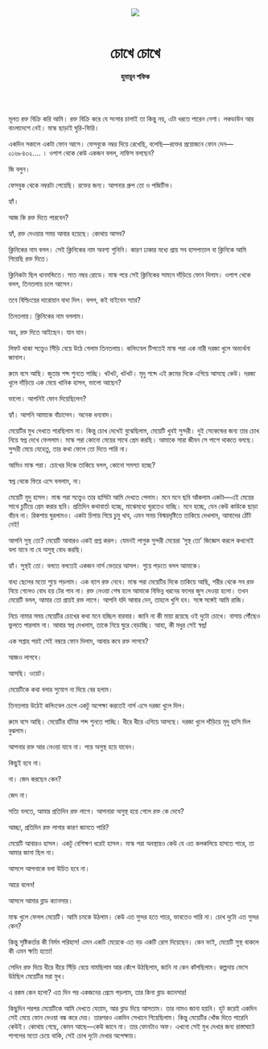 <div align=center>
<img src=https://images.prothomalo.com/prothomalo-bangla%2F2020-10%2Fb1982b02-3f51-46b0-a3b3-e6645d3632c8%2Fshofik.png?rect=0%2C0%2C2582%2C1356&w=1200&ar=40%3A21&auto=format%2Ccompress&ogImage=true&mode=crop&overlay=&overlay_position=bottom&overlay_width_pct=1 />
<br><br>
<h1>চোখে চোখে</h1>
<h4>হুমায়ূন শফিক</h4>
<br><br>
</div>

মূলত রক্ত বিক্রি করি আমি। রক্ত বিক্রি করে যে সংসার চালাই তা কিন্তু নয়, এটা ধরতে পারেন নেশা। লকডাউন আর বাংলাদেশে নেই। মাস্ক ছাড়াই ঘুরি-ফিরি।

একদিন সকালে একটা ফোন আসে। ফেসবুকে নম্বর দিয়ে রেখেছি, বলেছি—রক্তের প্রয়োজনে ফোন দেন—০১৬৮৪৩২…. । ওপাশ থেকে কেউ একজন বলল, নাফিস বলছেন?

জি বলুন।

ফেসবুক থেকে নম্বরটা পেয়েছি। রক্তের জন্য। আপনার গ্রুপ তো ও পজিটিভ।

হ্যাঁ।

আজ কি রক্ত দিতে পারবেন?

হ্যাঁ, রক্ত দেওয়ার সময় আবার হয়েছে। কোথায় আসব?

ক্লিনিকের নাম বলল। সেই ক্লিনিকের নাম অবশ্য শুনিনি। কারণ ঢাকার মধ্যে প্রায় সব হাসপাতাল বা ক্লিনিকে আমি গিয়েছি রক্ত দিতে।

ক্লিনিকটা ছিল ধানমন্ডিতে। সাত নম্বর রোডে। মাস্ক পরে সেই ক্লিনিকের সামনে দাঁড়িয়ে ফোন দিলাম। ওপাশ থেকে বলল, তিনতলায় চলে আসেন।

তবে বিল্ডিংয়ের দারোয়ান বাধা দিল। বলল, কই যাইবেন স্যার?

তিনতলায়। ক্লিনিকের নাম বললাম।

অহ, রক্ত দিতে আইছেন। যান যান।

লিফট থাকা সত্ত্বেও সিঁড়ি বেয়ে উঠে গেলাম তিনতলায়। কলিংবেল টিপতেই মাস্ক পরা এক নারী দরজা খুলে অভ্যর্থনা জানাল।

রুমে বসে আছি। জুতার শব্দ শুনতে পাচ্ছি। খটখট, খটখট। মৃদু শব্দে এই রুমের দিকে এগিয়ে আসছে কেউ। দরজা খুলে দাঁড়িয়ে এক মেয়ে খানিক হাসল, ভালো আছেন?

ভালো। আপনিই ফোন দিয়েছিলেন?

হ্যাঁ। আপনি আমাকে বাঁচালেন। অনেক ধন্যবাদ।

মেয়েটির মুখ দেখতে পারছিলাম না। কিন্তু চোখ দেখেই বুঝেছিলাম, মেয়েটি খুবই সুন্দরী। দুই সেকেন্ডের জন্য তার চোখ নিয়ে স্বপ্ন দেখে ফেললাম। মাস্ক পরা কোনো মেয়ের সাথে প্রেম করছি। আমাকে সারা জীবন সে পাশে থাকতে বলছে। সুন্দরী মেয়ে যেহেতু, তার কথা ফেলে তো দিতে পারি না।

আমিও মাস্ক পরা। চোখের দিকে তাকিয়ে বলল, কোনো সমস্যা হচ্ছে?

স্বপ্ন থেকে ফিরে এসে বললাম, না।

মেয়েটি মৃদু হাসল। মাস্ক পরা সত্ত্বেও তার হাসিটা আমি দেখতে পেলাম। মনে মনে ছবি আঁকলাম একটা—এই মেয়ের সাথে চুটিয়ে প্রেম করার ছবি। প্রতিদিন কথাবার্তা হচ্ছে, মাঝেমধ্যে ঘুরতেও যাচ্ছি। মনে হচ্ছে, যেন কেউ কাউকে ছাড়া বাঁচব না। রিকশায় ঘুরলামও। একটা চিপায় গিয়ে চুমু খাব, এমন সময় বিস্ময়দৃষ্টিতে তাকিয়ে দেখলাম, আমাদের ঠোঁট নেই!

আপনি সুস্থ তো? মেয়েটি আবারও একই প্রশ্ন করল। যেমনই লাগুক সুন্দরী মেয়েরা ‘সুস্থ তো’ জিজ্ঞেস করলে কখনোই বলা যাবে না যে অসুস্থ বোধ করছি।

হ্যাঁ। সুস্থই তো। বলতে বলতেই একজন নার্স ভেতরে আসল। শুয়ে পড়তে বলল আমাকে।

বাধ্য ছেলের মতো শুয়ে পড়লাম। এক ব্যাগ রক্ত নেবে। মাস্ক পরা মেয়েটির দিকে তাকিয়ে আছি, শরীর থেকে সব রক্ত নিয়ে গেলেও বোধ হয় টের পাব না। রক্ত নেওয়া শেষ হলে আমাকে বিভিন্ন ধরনের ফলের জুস দেওয়া হলো। তখন মেয়েটি বলল, আমার তো প্রায়ই রক্ত লাগে। আপনি যদি আবার দেন, তাহলে খুশি হব। সঙ্গে সঙ্গেই আমি রাজি।

নিচে নামার সময় মেয়েটির চোখের কথা মনে হচ্ছিল বারবার। জানি না কী মায়া রয়েছে ওই দুটো চোখে। বাসায় পৌঁছেও ভুলতে পারলাম না। আবার স্বপ্ন দেখলাম, তাকে নিয়ে ঘুরে বেড়াচ্ছি। আহা, কী মধুর সেই স্বপ্ন!

এক সপ্তাহ পরই সেই নম্বরে ফোন দিলাম, আবার কবে রক্ত লাগবে?

আজও লাগবে।

আসছি। ওয়েট।

মেয়েটিকে কথা বলার সুযোগ না দিয়ে বের হলাম।

তিনতলায় উঠেই কলিংবেল চেপে একটু অপেক্ষা করতেই নার্স এসে দরজা খুলে দিল।

রুমে বসে আছি। মেয়েটির হাঁটার শব্দ শুনতে পাচ্ছি। ধীরে ধীরে এগিয়ে আসছে। দরজা খুলে দাঁড়িয়ে মৃদু হাসি দিল বুঝলাম।

আপনার রক্ত আর নেওয়া যাবে না। পরে অসুস্থ হয়ে যাবেন।

কিছুই হবে না।

না। জেদ করছেন কেন?

জেদ না।

সত্যি বলতে, আমার প্রতিদিন রক্ত লাগে। আপনারা অসুস্থ হয়ে গেলে রক্ত কে দেবে?

আচ্ছা, প্রতিদিন রক্ত লাগার কারণ জানতে পারি?

মেয়েটি আবারও হাসল। একটু বেশিক্ষণ ধরেই হাসল। মাস্ক পরা অবস্থায়ও কেউ যে এত কলকলিয়ে হাসতে পারে, তা আমার জানা ছিল না।

আসলে আপনাকে বলা উচিত হবে না।

আরে বলেন!

আসলে আমার ব্লাড ক্যানসার।

মাস্ক খুলে ফেলল মেয়েটি। আমি চমকে উঠলাম। কেউ এত সুন্দর হতে পারে, ভাবতেও পারি না। চোখ দুটো এত সুন্দর কেন?

কিন্তু সৃষ্টিকর্তার কী নির্মম পরিহাস! এমন একটি মেয়েকে এত বড় একটি রোগ দিয়েছেন। কেন ভাই, মেয়েটি সুস্থ থাকলে কী এমন ক্ষতি হতো!

সেদিন রক্ত দিয়ে ধীরে ধীরে সিঁড়ি বেয়ে নামছিলাম আর কেঁপে উঠছিলাম, জানি না কেন কাঁপছিলাম। কল্পনায় ভেসে উঠছিল মেয়েটির মরা মুখ।

এ রকম কেন হলো? এত দিন পর একজনের প্রেমে পড়লাম, তার কিনা ব্লাড ক্যানসার!

কিছুদিন পরপর মেয়েটিকে আমি দেখতে যেতাম, আর ব্লাড দিয়ে আসতাম। তার নামও জানা হয়নি। হুট করেই একদিন সেই মেয়ে ফোন দেওয়া বন্ধ করে দেয়। তারপরও একদিন সেখানে গিয়েছিলাম। কিন্তু মেয়েটির খোঁজ দিতে পারেনি কেউই। কোথায় গেছে, কেমন আছে—কেউ জানে না। তার ফোনটাও অফ। এখনো সেই মুখ দেখার জন্য রাস্তাঘাটে পাগলের মতো চেয়ে থাকি, সেই চোখ দুটো দেখার অপেক্ষায়।
